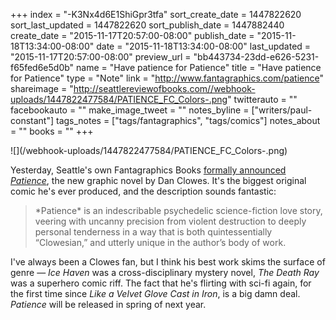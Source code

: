 +++
index = "-K3Nx4d6E1ShiGpr3tfa"
sort_create_date = 1447822620
sort_last_updated = 1447822620
sort_publish_date = 1447882440
create_date = "2015-11-17T20:57:00-08:00"
publish_date = "2015-11-18T13:34:00-08:00"
date = "2015-11-18T13:34:00-08:00"
last_updated = "2015-11-17T20:57:00-08:00"
preview_url = "bb443734-23dd-e626-5231-f65fed6e5d0b"
name = "Have patience for Patience"
title = "Have patience for Patience"
type = "Note"
link = "http://www.fantagraphics.com/patience"
shareimage = "http://seattlereviewofbooks.com//webhook-uploads/1447822477584/PATIENCE_FC_Colors-.png"
twitterauto = ""
facebookauto = ""
make_image_tweet = ""
notes_byline = ["writers/paul-constant"]
tags_notes = ["tags/fantagraphics", "tags/comics"]
notes_about = ""
books = ""
+++
<p class="image">![](/webhook-uploads/1447822477584/PATIENCE_FC_Colors-.png)</p>

Yesterday, Seattle's own Fantagraphics Books [formally announced *Patience*](http://www.fantagraphics.com/patience), the new graphic novel by Dan Clowes. It's the biggest original comic he's ever produced, and the description sounds fantastic:

<blockquote>*Patience* is an indescribable psychedelic science-fiction love story, veering with uncanny precision from violent destruction to deeply personal tenderness in a way that is both quintessentially “Clowesian,” and utterly unique in the author’s body of work.</blockquote>

I've always been a Clowes fan, but I think his best work skims the surface of genre — *Ice Haven* was a cross-disciplinary mystery novel, *The Death Ray* was a superhero comic riff. The fact that he's flirting with sci-fi again, for the first time since *Like a Velvet Glove Cast in Iron*, is a big damn deal. *Patience* will be released in spring of next year.